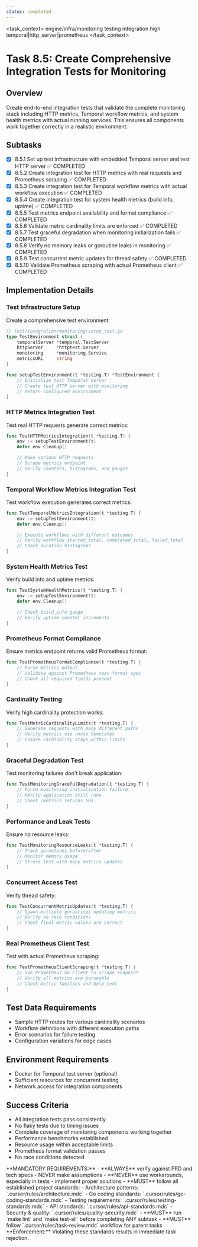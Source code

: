 ```yaml
---
status: completed
---
```


<task_context>
<domain>engine/infra/monitoring</domain>
<type>testing</type>
<scope>integration</scope>
<complexity>high</complexity>
<dependencies>temporal|http_server|prometheus</dependencies>
</task_context>

# Task 8.5: Create Comprehensive Integration Tests for Monitoring

## Overview

Create end-to-end integration tests that validate the complete monitoring stack including HTTP metrics, Temporal workflow metrics, and system health metrics with actual running services. This ensures all components work together correctly in a realistic environment.

## Subtasks

- [x] 8.5.1 Set up test infrastructure with embedded Temporal server and test HTTP server ✅ COMPLETED
- [x] 8.5.2 Create integration test for HTTP metrics with real requests and Prometheus scraping ✅ COMPLETED
- [x] 8.5.3 Create integration test for Temporal workflow metrics with actual workflow execution ✅ COMPLETED
- [x] 8.5.4 Create integration test for system health metrics (build info, uptime) ✅ COMPLETED
- [x] 8.5.5 Test metrics endpoint availability and format compliance ✅ COMPLETED
- [x] 8.5.6 Validate metric cardinality limits are enforced ✅ COMPLETED
- [x] 8.5.7 Test graceful degradation when monitoring initialization fails ✅ COMPLETED
- [x] 8.5.8 Verify no memory leaks or goroutine leaks in monitoring ✅ COMPLETED
- [x] 8.5.9 Test concurrent metric updates for thread safety ✅ COMPLETED
- [x] 8.5.10 Validate Prometheus scraping with actual Prometheus client ✅ COMPLETED

## Implementation Details

### Test Infrastructure Setup

Create a comprehensive test environment:

```go
// test/integration/monitoring/setup_test.go
type TestEnvironment struct {
    temporalServer *temporal.TestServer
    httpServer     *httptest.Server
    monitoring     *monitoring.Service
    metricsURL     string
}

func setupTestEnvironment(t *testing.T) *TestEnvironment {
    // Initialize test Temporal server
    // Create test HTTP server with monitoring
    // Return configured environment
}
```

### HTTP Metrics Integration Test

Test real HTTP requests generate correct metrics:

```go
func TestHTTPMetricsIntegration(t *testing.T) {
    env := setupTestEnvironment(t)
    defer env.Cleanup()

    // Make various HTTP requests
    // Scrape metrics endpoint
    // Verify counters, histograms, and gauges
}
```

### Temporal Workflow Metrics Integration Test

Test workflow execution generates correct metrics:

```go
func TestTemporalMetricsIntegration(t *testing.T) {
    env := setupTestEnvironment(t)
    defer env.Cleanup()

    // Execute workflows with different outcomes
    // Verify workflow_started_total, completed_total, failed_total
    // Check duration histograms
}
```

### System Health Metrics Test

Verify build info and uptime metrics:

```go
func TestSystemHealthMetrics(t *testing.T) {
    env := setupTestEnvironment(t)
    defer env.Cleanup()

    // Check build_info gauge
    // Verify uptime counter increments
}
```

### Prometheus Format Compliance

Ensure metrics endpoint returns valid Prometheus format:

```go
func TestPrometheusFormatCompliance(t *testing.T) {
    // Parse metrics output
    // Validate against Prometheus text format spec
    // Check all required fields present
}
```

### Cardinality Testing

Verify high cardinality protection works:

```go
func TestMetricCardinalityLimits(t *testing.T) {
    // Generate requests with many different paths
    // Verify metrics use route templates
    // Ensure cardinality stays within limits
}
```

### Graceful Degradation Test

Test monitoring failures don't break application:

```go
func TestMonitoringGracefulDegradation(t *testing.T) {
    // Force monitoring initialization failure
    // Verify application still runs
    // Check /metrics returns 503
}
```

### Performance and Leak Tests

Ensure no resource leaks:

```go
func TestMonitoringResourceLeaks(t *testing.T) {
    // Track goroutines before/after
    // Monitor memory usage
    // Stress test with many metrics updates
}
```

### Concurrent Access Test

Verify thread safety:

```go
func TestConcurrentMetricUpdates(t *testing.T) {
    // Spawn multiple goroutines updating metrics
    // Verify no race conditions
    // Check final metric values are correct
}
```

### Real Prometheus Client Test

Test with actual Prometheus scraping:

```go
func TestPrometheusClientScraping(t *testing.T) {
    // Use Prometheus Go client to scrape endpoint
    // Verify all metrics are parseable
    // Check metric families and help text
}
```

## Test Data Requirements

- Sample HTTP routes for various cardinality scenarios
- Workflow definitions with different execution paths
- Error scenarios for failure testing
- Configuration variations for edge cases

## Environment Requirements

- Docker for Temporal test server (optional)
- Sufficient resources for concurrent testing
- Network access for integration components

## Success Criteria

- All integration tests pass consistently
- No flaky tests due to timing issues
- Complete coverage of monitoring components working together
- Performance benchmarks established
- Resource usage within acceptable limits
- Prometheus format validation passes
- No race conditions detected

<critical>
**MANDATORY REQUIREMENTS:**
- **ALWAYS** verify against PRD and tech specs - NEVER make assumptions
- **NEVER** use workarounds, especially in tests - implement proper solutions
- **MUST** follow all established project standards:
    - Architecture patterns: `.cursor/rules/architecture.mdc`
    - Go coding standards: `.cursor/rules/go-coding-standards.mdc`
    - Testing requirements: `.cursor/rules/testing-standards.mdc`
    - API standards: `.cursor/rules/api-standards.mdc`
    - Security & quality: `.cursor/rules/quality-security.mdc`
- **MUST** run `make lint` and `make test-all` before completing ANY subtask
- **MUST** follow `.cursor/rules/task-review.mdc` workflow for parent tasks
**Enforcement:** Violating these standards results in immediate task rejection.
</critical>
